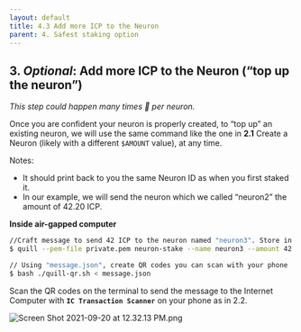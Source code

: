 ```yaml
---
layout: default
title: 4.3 Add more ICP to the Neuron
parent: 4. Safest staking option
---
```


## 3. *Optional*: Add more ICP to the Neuron (“top up the neuron”)

*This step could happen many times 🔁 per neuron.*

Once you are confident your neuron is properly created, to “top up” an existing neuron, we will use the same command like the one in **2.1** Create a Neuron (likely with a different `$AMOUNT` value), at any time.

Notes:

- It should print back to you the same Neuron ID as when you first staked it.
- In our example, we will send the neuron which we called “neuron2” the amount of 42.20 ICP.

**Inside air-gapped computer**

```bash
//Craft message to send 42 ICP to the neuron named "neuron3". Store in "message.json"
$ quill --pem-file private.pem neuron-stake --name neuron3 --amount 42.20 > message.json

// Using "message.json", create QR codes you can scan with your phone
$ bash ./quill-qr.sh < message.json
```

Scan the QR codes on the terminal to send the message to the Internet Computer with **`IC Transaction Scanner`** on your phone as in 2.2.

![Screen Shot 2021-09-20 at 12.32.13 PM.png](https://s3-us-west-2.amazonaws.com/secure.notion-static.com/5092c5cc-09d6-48e1-af0c-caa531ae0f56/Screen_Shot_2021-09-20_at_12.32.13_PM.png)